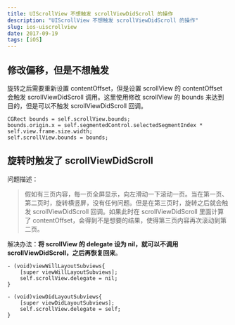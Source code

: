 ```yaml
---
title: UIScrollView 不想触发 scrollViewDidScroll 的操作
description: "UIScrollView 不想触发 scrollViewDidScroll 的操作"
slug: ios-uiscrollview
date: 2017-09-19
tags: [iOS]
---
```


## 修改偏移，但是不想触发

旋转之后需要重新设置 contentOffset，但是设置 scrollView 的 contentOffset 会触发 scrollViewDidScroll 调用。这里使用修改 scrollView 的 bounds 来达到目的，但是可以不触发 scrollViewDidScroll 回调。

```objc
CGRect bounds = self.scrollView.bounds;
bounds.origin.x = self.segmentedControl.selectedSegmentIndex * self.view.frame.size.width;
self.scrollView.bounds = bounds;
```
<!-- truncate -->

## 旋转时触发了 scrollViewDidScroll

问题描述：

> 假如有三页内容，每一页全屏显示，向左滑动一下滚动一页。当在第一页、第二页时，旋转横竖屏，没有任何问题。但是在第三页时，旋转之后就会触发 scrollViewDidScroll 回调。如果此时在 scrollViewDidScroll 里面计算了 contentOffset，会得到不是想要的结果，使得第三页内容再次滚动到第二页。

解决办法：**将 scrollView 的 delegate 设为 nil，就可以不调用 scrollViewDidScroll，之后再恢复回来**。

```objc
- (void)viewWillLayoutSubviews{
    [super viewWillLayoutSubviews];
    self.scrollView.delegate = nil;
}

- (void)viewDidLayoutSubviews{
    [super viewDidLayoutSubviews];
    self.scrollView.delegate = self;
}
```
